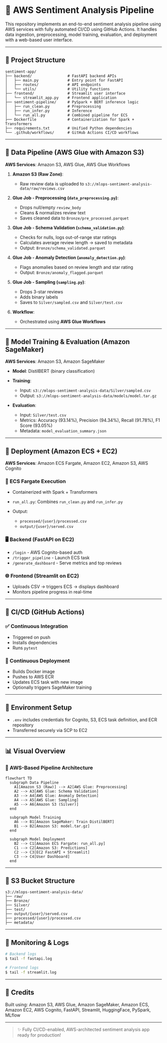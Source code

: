 # 🧠 AWS Sentiment Analysis Pipeline

This repository implements an end-to-end sentiment analysis pipeline using AWS services with fully automated CI/CD using GitHub Actions. It handles data ingestion, preprocessing, model training, evaluation, and deployment with a web-based user interface.

---

## 📁 Project Structure

```
sentiment-app/
├── backend/                # FastAPI backend APIs
│   ├── main.py             # Entry point for FastAPI
│   ├── routes/             # API endpoints
│   └── utils/              # Utility functions
├── frontend/               # Streamlit user interface
│   └── streamlit_app.py    # Frontend application
├── sentiment-pipeline/     # PySpark + BERT inference logic
│   ├── run_clean.py        # Preprocessing
│   ├── run_infer.py        # Inference
│   └── run_all.py          # Combined pipeline for ECS
├── Dockerfile              # Containerization for Spark + Transformers
├── requirements.txt        # Unified Python dependencies
└── .github/workflows/      # GitHub Actions CI/CD workflows
```

---

## 🔄 Data Pipeline (AWS Glue with Amazon S3)

**AWS Services**: Amazon S3, AWS Glue, AWS Glue Workflows

1. **Amazon S3 (Raw Zone)**:

   * Raw review data is uploaded to `s3://mlops-sentiment-analysis-data/raw/reviews.csv`

2. **Glue Job - Preprocessing (`data_preprocessing.py`)**:

   * Drops null/empty `review_body`
   * Cleans & normalizes review text
   * Saves cleaned data to `Bronze/pre_processed.parquet`

3. **Glue Job - Schema Validation (`schema_validation.py`)**:

   * Checks for nulls, logs out-of-range star ratings
   * Calculates average review length → saved to metadata
   * Output: `Bronze/schema_validated.parquet`

4. **Glue Job - Anomaly Detection (`anomaly_detection.py`)**:

   * Flags anomalies based on review length and star rating
   * Output: `Bronze/anomaly_flagged.parquet`

5. **Glue Job - Sampling (`sampling.py`)**:

   * Drops 3-star reviews
   * Adds binary labels
   * Saves to `Silver/sampled.csv` and `Silver/test.csv`

6. **Workflow**:

   * Orchestrated using **AWS Glue Workflows**

---

## 🤗 Model Training & Evaluation (Amazon SageMaker)

**AWS Services**: Amazon S3, Amazon SageMaker

* **Model**: DistilBERT (binary classification)
* **Training**:

  * Input: `s3://mlops-sentiment-analysis-data/Silver/sampled.csv`
  * Output: `s3://mlops-sentiment-analysis-data/models/model.tar.gz`
* **Evaluation**:

  * Input: `Silver/test.csv`
  * Metrics: Accuracy (93.14%), Precision (94.34%), Recall (91.78%), F1 Score (93.05%)
  * Metadata: `model_evaluation_summary.json`

---

## 🚀 Deployment (Amazon ECS + EC2)

**AWS Services**: Amazon ECS Fargate, Amazon EC2, Amazon S3, AWS Cognito

### 🐳 ECS Fargate Execution

* Containerized with Spark + Transformers
* `run_all.py`: Combines `run_clean.py` and `run_infer.py`
* Output:

  * `processed/{user}/processed.csv`
  * `output/{user}/served.csv`

### 🖥️ Backend (FastAPI on EC2)

* `/login` - AWS Cognito-based auth
* `/trigger_pipeline` - Launch ECS task
* `/generate_dashboard` - Serve metrics and top reviews

### 🌐 Frontend (Streamlit on EC2)

* Uploads CSV → triggers ECS → displays dashboard
* Monitors pipeline progress in real-time

---

## 🔁 CI/CD (GitHub Actions)

### ✅ Continuous Integration

* Triggered on push
* Installs dependencies
* Runs `pytest`

### 🚀 Continuous Deployment

* Builds Docker image
* Pushes to AWS ECR
* Updates ECS task with new image
* Optionally triggers SageMaker training

---

## 🔐 Environment Setup

* `.env` includes credentials for Cognito, S3, ECS task definition, and ECR repository
* Transferred securely via SCP to EC2

---

## 📊 Visual Overview

### 🔸 AWS-Based Pipeline Architecture

```mermaid
flowchart TD
  subgraph Data Pipeline
    A1[Amazon S3 (Raw)] --> A2[AWS Glue: Preprocessing]
    A2 --> A3[AWS Glue: Schema Validation]
    A3 --> A4[AWS Glue: Anomaly Detection]
    A4 --> A5[AWS Glue: Sampling]
    A5 --> A6[Amazon S3 (Silver)]
  end

  subgraph Model Training
    A6 --> B1[Amazon SageMaker: Train DistilBERT]
    B1 --> B2[Amazon S3: model.tar.gz]
  end

  subgraph Model Deployment
    B2 --> C1[Amazon ECS Fargate: run_all.py]
    C1 --> C2[Amazon S3: Predictions]
    C2 --> C3[EC2 FastAPI + Streamlit]
    C3 --> C4[User Dashboard]
  end
```

---

## 📁 S3 Bucket Structure

```
s3://mlops-sentiment-analysis-data/
├── raw/
├── Bronze/
├── Silver/
├── test/
├── output/{user}/served.csv
├── processed/{user}/processed.csv
├── metadata/
```

---

## 📡 Monitoring & Logs

```bash
# Backend logs
$ tail -f fastapi.log

# Frontend logs
$ tail -f streamlit.log
```

---

## 🙌 Credits

Built using: Amazon S3, AWS Glue, Amazon SageMaker, Amazon ECS, Amazon EC2, AWS Cognito, FastAPI, Streamlit, HuggingFace, PySpark, MLflow

---

> ✨ Fully CI/CD-enabled, AWS-architected sentiment analysis app ready for production!
